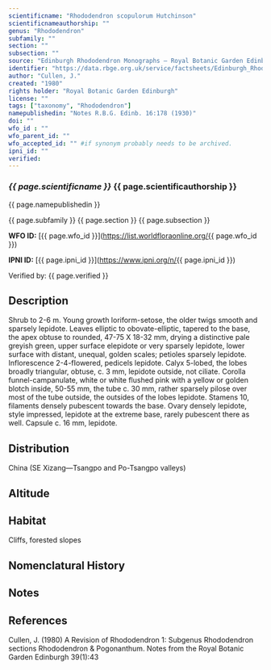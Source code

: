 ```yaml
---
scientificname: "Rhododendron scopulorum Hutchinson"
scientificnameauthorship: ""
genus: "Rhododendron"
subfamily: ""
section: ""
subsection: ""
source: "Edinburgh Rhododendron Monographs – Royal Botanic Garden Edinburgh"
identifier: "https://data.rbge.org.uk/service/factsheets/Edinburgh_Rhododendron_Monographs.xhtml"
author: "Cullen, J."
created: "1980"
rights holder: "Royal Botanic Garden Edinburgh"
license: ""
tags: ["taxonomy", "Rhododendron"]
namepublishedin: "Notes R.B.G. Edinb. 16:178 (1930)"
doi: ""
wfo_id : ""
wfo_parent_id: ""
wfo_accepted_id: "" #if synonym probably needs to be archived.                      
ipni_id: ""
verified:
---
```

### _{{ page.scientificname }}_ {{ page.scientificauthorship }}
 {{ page.namepublishedin }}

{{ page.subfamily }} {{ page.section }} {{ page.subsection }}

**WFO ID:** [{{ page.wfo_id }}](https://list.worldfloraonline.org/{{ page.wfo_id }})

**IPNI ID:** [{{ page.ipni_id }}](https://www.ipni.org/n/{{ page.ipni_id }})

Verified by: {{ page.verified }}



## Description
Shrub to 2-6 m. Young growth loriform-setose, the older twigs smooth and sparsely lepidote. Leaves elliptic to obovate-elliptic, tapered to the base, the apex obtuse to rounded, 47-75 X 18-32 mm, drying a distinctive pale greyish green, upper surface elepidote or very sparsely lepidote, lower surface with distant, unequal, golden scales; petioles sparsely lepidote. Inflorescence 2-4-fIowered, pedicels lepidote. Calyx 5-lobed, the lobes broadly triangular, obtuse, c. 3 mm, lepidote outside, not ciliate. Corolla funnel-campanulate, white or white flushed pink with a yellow or golden blotch inside, 50-55 mm, the tube c. 30 mm, rather sparsely pilose over most of the tube outside, the outsides of the lobes lepidote. Stamens 10, filaments densely pubescent towards the base. Ovary densely lepidote, style impressed, lepidote at the extreme base, rarely pubescent there as well. Capsule c. 16 mm, lepidote.

## Distribution
China (SE Xizang—Tsangpo and Po-Tsangpo valleys)

## Altitude


## Habitat
Cliffs, forested slopes

## Nomenclatural History

                       
## Notes


## References

Cullen, J. (1980) A Revision of Rhododendron 1: Subgenus Rhododendron sections Rhododendron & Pogonanthum. Notes from the Royal Botanic Garden Edinburgh 39(1):43
